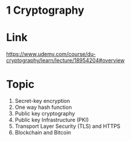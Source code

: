 
# 1 Cryptography

# Link
https://www.udemy.com/course/du-cryptography/learn/lecture/18954204#overview

# Topic

<ol>
<li>Secret-key encryption</li>
<li>One way hash function</li>
<li>Public key cryptography</li>
<li>Public key Infrastructure (PKI)</li>
<li>Transport Layer Security (TLS) and HTTPS</li>
<li>Blockchain and Bitcoin</li>
</ol>